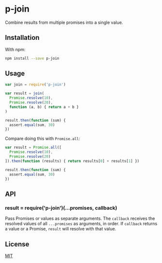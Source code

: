 # p-join

Combine results from multiple promises into a single value.

## Installation

With npm:

```bash
npm install --save p-join
```

## Usage

```js
var join = require('p-join')

var result = join(
  Promise.resolve(10),
  Promise.resolve(20),
  function (a, b) { return a + b }
)

result.then(function (sum) {
  assert.equal(sum, 30)
})
```

Compare doing this with `Promise.all`:

```js
var result = Promise.all([
  Promise.resolve(10),
  Promise.resolve(20)
]).then(function (results) { return results[0] + results[1] })

result.then(function (sum) {
  assert.equal(sum, 30)
})
```

## API

### result = require('p-join')(...promises, callback)

Pass Promises or values as separate arguments.
The `callback` receives the resolved values of all `...promises` as arguments, in order.
If `callback` returns a value or a Promise, `result` will resolve with that value.

## License

[MIT](./LICENSE)
